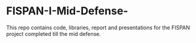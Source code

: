 # FISPAN-I-Mid-Defense-
This repo contains code, libraries, report and presentations for the FISPAN project completed till the mid defense.
